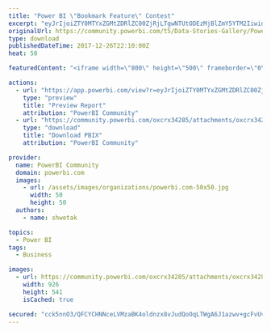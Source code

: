```yaml
---
title: "Power BI \"Bookmark Feature\" Contest"
excerpt: "eyJrIjoiZTY0MTYxZGMtZDRlZC00ZjRjLTgwNTUtODEzMjBlZmY5YTM2IiwidCI6IjhhZDJkNjdmLWY4NjQtNDkzZi1iN2I5LWI2ODEzODU0N2JlMSJ9"
originalUrl: https://community.powerbi.com/t5/Data-Stories-Gallery/Power-BI-quot-Bookmark-Feature-quot-Contest/m-p/329329
type: download
publishedDateTime: 2017-12-26T22:10:00Z
heat: 50

featuredContent: "<iframe width=\"800\" height=\"500\" frameborder=\"0\" src=\"https://app.powerbi.com/view?r=eyJrIjoiZTY0MTYxZGMtZDRlZC00ZjRjLTgwNTUtODEzMjBlZmY5YTM2IiwidCI6IjhhZDJkNjdmLWY4NjQtNDkzZi1iN2I5LWI2ODEzODU0N2JlMSJ9\"></iframe>"

actions:
  - url: "https://app.powerbi.com/view?r=eyJrIjoiZTY0MTYxZGMtZDRlZC00ZjRjLTgwNTUtODEzMjBlZmY5YTM2IiwidCI6IjhhZDJkNjdmLWY4NjQtNDkzZi1iN2I5LWI2ODEzODU0N2JlMSJ9"
    type: "preview"
    title: "Preview Report"
    attribution: "PowerBI Community"
  - url: "https://community.powerbi.com/oxcrx34285/attachments/oxcrx34285/DataStoriesGallery/1384/2/Compitation.pbix"
    type: "download"
    title: "Download PBIX"
    attribution: "PowerBI Community"

provider:
  name: PowerBI Community
  domain: powerbi.com
  images:
    - url: /assets/images/organizations/powerbi.com-50x50.jpg
      width: 50
      height: 50
  authors:
    - name: shwetak

topics:
  - Power BI
tags:
  - Business

images:
  - url: https://community.powerbi.com/oxcrx34285/attachments/oxcrx34285/DataStoriesGallery/1384/1/Bookmark.PNG
    width: 926
    height: 541
    isCached: true

secured: "cck5nnO3/QFCYCHNNceLVMzaBK4oldnzx8vJudQoOqLTWgA6J1azwv+gcFvUvUPyhmzu8X8slNNmhmxAfZX38Ca0uYkefTfdT9V4SmR5aE1B5OSw8k6goNtfbyqER1EWL3T/HTX6QACg6UDY7nq6f5VLcprMdfT1jt6ut9BTqNjW68CnH4WtMnlFKRjvdxmJmIxUFDN1ny8dFus+8mb+lqwtNG7LySsTacJD6mmxY8HX4iZP4eb6B/NU4MrnstsgSSyrlWy10lWbOG3vxEYeSTqKEVt41kguFztaS7LDpkHh67Vaa3DjkZ03AGUNYZuaSR6MuT3MLMe7Ps70SHHJNl7w5v4J4T9/mcy0vG0uGlBOXHfAAjVW/L/N3MpabfdCyJjCkH1E4sS2qpI0ARZuMzozGNvGcebeG51skphpyrNL4cmVyuFB3eqJ5vdGMgwd;1ud1sN4WF8tKBzlmsL5czg=="
---
```


